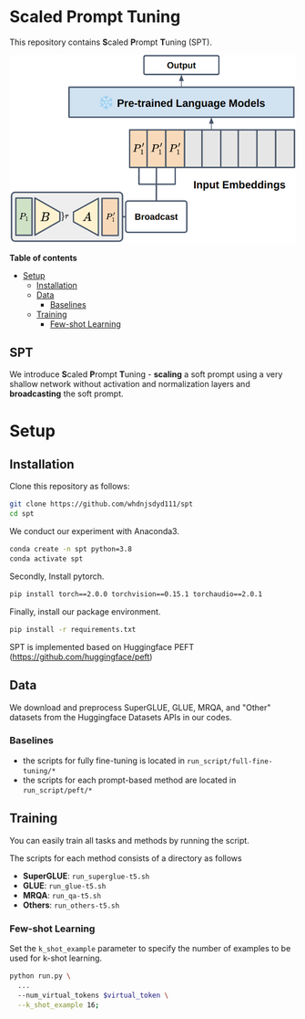 <!-- omit in toc -->
# Scaled Prompt Tuning

This repository contains **S**caled **P**rompt **T**uning (SPT).

![Figure 1](img/SPT_overview.png)

**Table of contents**

- [Setup](#setup)
  - [Installation](#installation)
  - [Data](#data)
    - [Baselines](#baselines)
  - [Training](#training)
    - [Few-shot Learning](#few-shot-learning)

## SPT

We introduce **S**caled **P**rompt **T**uning - **scaling** a soft prompt using a very shallow network without activation and normalization layers and **broadcasting** the soft prompt.

# Setup

## Installation

Clone this repository as follows:

```bash
git clone https://github.com/whdnjsdyd111/spt
cd spt
```

We conduct our experiment with Anaconda3.

```bash
conda create -n spt python=3.8
conda activate spt
```

Secondly, Install pytorch.

```bash
pip install torch==2.0.0 torchvision==0.15.1 torchaudio==2.0.1
```

Finally, install our package environment.

```bash
pip install -r requirements.txt
```

SPT is implemented based on Huggingface PEFT (https://github.com/huggingface/peft)

## Data

We download and preprocess SuperGLUE, GLUE, MRQA, and "Other" datasets from the Huggingface Datasets APIs in our codes.

### Baselines

- the scripts for fully fine-tuning is located in `run_script/full-fine-tuning/*`
- the scripts for each prompt-based method are located in `run_script/peft/*`

## Training

You can easily train all tasks and methods by running the script.

The scripts for each method consists of a directory as follows

- **SuperGLUE**: `run_superglue-t5.sh`  
- **GLUE**: `run_glue-t5.sh`  
- **MRQA**: `run_qa-t5.sh`  
- **Others**: `run_others-t5.sh`  

### Few-shot Learning

Set the `k_shot_example` parameter to specify the number of examples to be used for k-shot learning.

```bash
python run.py \
  ...
  --num_virtual_tokens $virtual_token \
  --k_shot_example 16;
```

